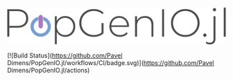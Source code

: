 ![logo](misc/popgenio.png)

[![Build Status](https://github.com/Pavel Dimens/PopGenIO.jl/workflows/CI/badge.svg)](https://github.com/Pavel Dimens/PopGenIO.jl/actions)
